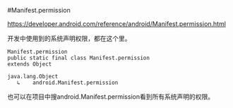 #Manifest.permission

https://developer.android.com/reference/android/Manifest.permission.html

开发中使用到的系统声明权限，都在这个里。

```text
Manifest.permission
public static final class Manifest.permission 
extends Object 

java.lang.Object
   ↳	android.Manifest.permission
```

也可以在项目中搜android.Manifest.permission看到所有系统声明的权限。